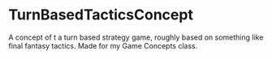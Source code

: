 # TurnBasedTacticsConcept
A concept of t a turn based strategy game, roughly based on something like final fantasy tactics. Made for my Game Concepts class.
